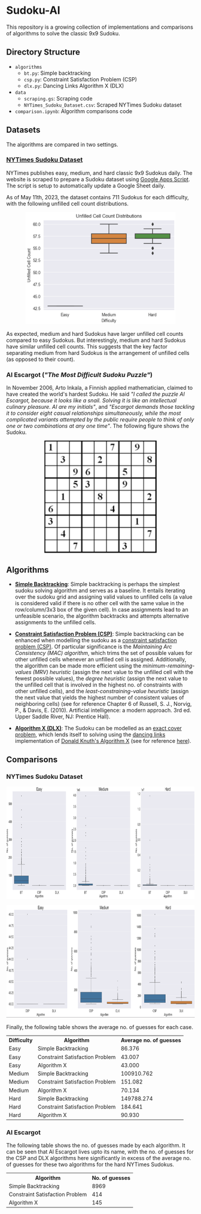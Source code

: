 # Sudoku-AI
This repository is a growing collection of implementations and comparisons of algorithms to solve the classic 9x9 Sudoku.

## Directory Structure
- `algorithms`
    - `bt.py`: Simple backtracking
    - `csp.py`: Constraint Satisfaction Problem (CSP)
    - `dlx.py`: Dancing Links Algorithm X (DLX)
- `data`
    - `scraping.gs`: Scraping code
    - `NYTimes_Sudoku_Dataset.csv`: Scraped NYTimes Sudoku dataset
- `comparison.ipynb`: Algorithm comparisons code

## Datasets
The algorithms are compared in two settings.
### [NYTimes Sudoku Dataset](data/NYTimes_Sudoku_Dataset.csv)
NYTimes publishes easy, medium, and hard classic 9x9 Sudokus daily. The website is scraped to prepare a Sudoku dataset using [Google Apps Script](data/scraping.gs). The script is setup to automatically update a Google Sheet daily.

As of May 11th, 2023, the dataset contains 711 Sudokus for each difficulty, with the following unfilled cell count distributions.
<p align="center"><img width="400" height="300" src="assets/uccd.png"></p>
As expected, medium and hard Sudokus have larger unfilled cell counts compared to easy Sudokus. But interestingly, medium and hard Sudokus have similar unfilled cell counts. This suggests that the key factor separating medium from hard Sudokus is the arrangement of unfilled cells (as opposed to their count).

### AI Escargot (*"The Most Difficult Sudoku Puzzle"*)
In November 2006, Arto Inkala, a Finnish applied mathematician, claimed to have created the world's hardest Sudoku. He said *"I called the puzzle AI Escargot, because it looks like a snail. Solving it is like an intellectual culinary pleasure. AI are my initials"*, and *"Escargot demands those tackling it to consider eight casual relationships simultaneously, while the most complicated variants attempted by the public require people to think of only one or two combinations at any one time"*. The following figure shows the Sudoku.
<p align="center"><img width="300" height="300" src="assets/ai_escargot.png"></p>

## Algorithms
- [**Simple Backtracking**](algorithms/bt.py): Simple backtracking is perhaps the simplest sudoku solving algorithm and serves as a baseline. It entails iterating over the sudoku grid and assigning valid values to unfilled cells (a value is considered valid if there is no other cell with the same value in the row/column/3x3 box of the given cell). In case assignments lead to an unfeasible scenario, the algorithm backtracks and attempts alternative assignments to the unfilled cells.

- [**Constraint Satisfaction Problem (CSP)**](algorithms/csp.py): Simple backtracking can be enhanced when modelling the sudoku as a [constraint satisfaction problem (CSP)](https://en.wikipedia.org/wiki/Constraint_satisfaction_problem). Of particular significance is the *Maintaining Arc Consistency (MAC) algorithm*, which trims the set of possible values for other unfilled cells whenever an unfilled cell is assigned. Additionally, the algorithm can be made more efficient using the *minimum-remaining-values (MRV) heuristic* (assign the next value to the unfilled cell with the fewest possible values), the *degree heuristic* (assign the next value to the unfilled cell that is involved in the highest no. of constraints with other unfilled cells), and the *least-constraining-value heuristic* (assign the next value that yields the highest number of consistent values of neighboring cells) (see for reference Chapter 6 of Russell, S. J., Norvig, P., & Davis, E. (2010). Artificial intelligence: a modern approach. 3rd ed. Upper Saddle River, NJ: Prentice Hall).

- [**Algorithm X (DLX)**](algorithms/dlx.py): The Sudoku can be modelled as an [exact cover problem](https://en.wikipedia.org/wiki/Exact_cover), which lends itself to solving using the [dancing links](https://en.wikipedia.org/wiki/Dancing_Links) implementation of [Donald Knuth's Algorithm X](https://en.wikipedia.org/wiki/Knuth%27s_Algorithm_X) (see for reference [here](https://arxiv.org/pdf/cs/0011047.pdf)).


## Comparisons
### NYTimes Sudoku Dataset
<p align="center"><img width="900" height="300" src="assets/comparison_1.png"></p>
<p align="center"><img width="900" height="300" src="assets/comparison_2.png"></p>
Finally, the following table shows the average no. of guesses for each case.
<div align="center">
<table>
    <tr>
        <th>Difficulty</th>
        <th>Algorithm</th>
        <th>Average no. of guesses</th>
    </tr>
    <tr>
        <td>Easy</td>
        <td>Simple Backtracking</td>
        <td>86.376</td>
    </tr>
    <tr>
        <td>Easy</td>
        <td>Constraint Satisfaction Problem</td>
        <td>43.007</td>
    </tr>
    <tr>
        <td>Easy</td>
        <td>Algorithm X</td>
        <td>43.000</td>
    </tr>
    <tr>
        <td>Medium</td>
        <td>Simple Backtracking</td>
        <td>100910.762</td>
    </tr>
    <tr>
        <td>Medium</td>
        <td>Constraint Satisfaction Problem</td>
        <td>151.082</td>
    </tr>
    <tr>
        <td>Medium</td>
        <td>Algorithm X</td>
        <td>70.134</td>
    </tr>
    <tr>
        <td>Hard</td>
        <td>Simple Backtracking</td>
        <td>149788.274</td>
    </tr>
    <tr>
        <td>Hard</td>
        <td>Constraint Satisfaction Problem</td>
        <td>184.641</td>
    </tr>
    <tr>
        <td>Hard</td>
        <td>Algorithm X</td>
        <td>90.930</td>
    </tr>
</table>
</div>

### AI Escargot
The following table shows the no. of guesses made by each algorithm. It can be seen that Al Escargot lives upto its name, with the no. of guesses for the CSP and DLX algorithms here significantly in excess of the average no. of guesses for these two algorithms for the hard NYTimes Sudokus.
<div align="center">
<table>
    <tr>
        <th>Algorithm</th>
        <th>No. of guesses</th>
    </tr>
    <tr>
        <td>Simple Backtracking</td>
        <td>8969</td>
    </tr>
    <tr>
        <td>Constraint Satisfaction Problem</td>
        <td>414</td>
    </tr>
    <tr>
        <td>Algorithm X</td>
        <td>145</td>
    </tr>
</table>
</div>